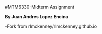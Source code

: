 #MTM6330-Midterm Assignment

**By Juan Andres Lopez Encina**

-Fork from rlmckenney/rlmckenney.github.io

